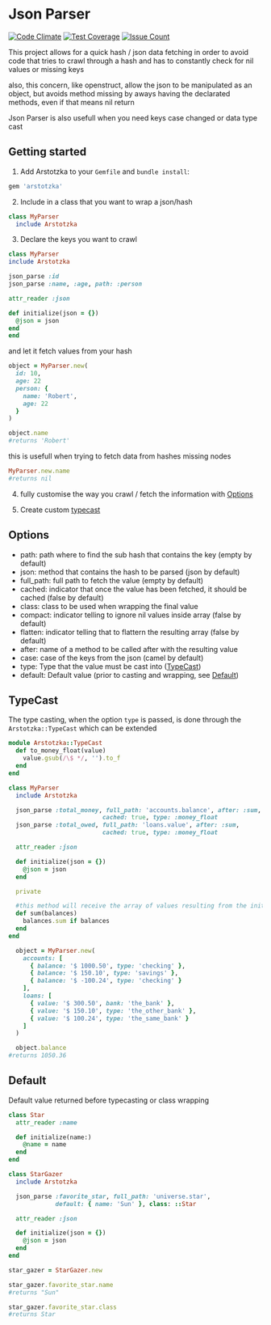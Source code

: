Json Parser
========
[![Code Climate](https://codeclimate.com/github/darthjee/arstotzka/badges/gpa.svg)](https://codeclimate.com/github/darthjee/arstotzka)
[![Test Coverage](https://codeclimate.com/github/darthjee/arstotzka/badges/coverage.svg)](https://codeclimate.com/github/darthjee/arstotzka/coverage)
[![Issue Count](https://codeclimate.com/github/darthjee/arstotzka/badges/issue_count.svg)](https://codeclimate.com/github/darthjee/arstotzka)

This project allows for a quick hash / json data fetching in order to avoid code
that tries to crawl through a hash and has to constantly check for nil values or missing keys

also, this concern, like openstruct, allow the json to be manipulated as an object, but
avoids method missing by aways having the declarated methods, even if that means nil return

Json Parser is also usefull when you need keys case changed or data type cast

Getting started
---------------
1. Add Arstotzka to your `Gemfile` and `bundle install`:

  ```ruby
  gem 'arstotzka'
  ```

2. Include in a class that you want to wrap a json/hash
  ```ruby
  class MyParser
    include Arstotzka
  ```

3. Declare the keys you want to crawl
  ```ruby
class MyParser
  include Arstotzka

  json_parse :id
  json_parse :name, :age, path: :person

  attr_reader :json

  def initialize(json = {})
    @json = json
  end
end

  ```

  and let it fetch values from your hash


  ```ruby
  object = MyParser.new(
    id: 10,
    age: 22
    person: {
      name: 'Robert',
      age: 22
    }
  )

  object.name
  #returns 'Robert'
  ```

  this is usefull when trying to fetch data from hashes missing nodes

  ```ruby
  MyParser.new.name
  #returns nil
  ```

  4. fully customise the way you crawl / fetch the information with [Options](#options)

  5. Create custom [typecast](#TypeCast)

Options
-------
- path: path where to find the sub hash that contains the key (empty by default)
- json: method that contains the hash to be parsed (json by default)
- full_path: full path to fetch the value (empty by default)
- cached: indicator that once the value has been fetched, it should be cached (false by default)
- class: class to be used when wrapping the final value
- compact: indicator telling to ignore nil values inside array (false by default)
- flatten: indicator telling that to flattern the resulting array (false by default)
- after: name of a method to be called after with the resulting value
- case: case of the keys from the json (camel by default)
- type: Type that the value must be cast into ([TypeCast](#typecast))
- default: Default value (prior to casting and wrapping, see [Default](#default))

## TypeCast
The type casting, when the option `type` is passed, is done through the `Arstotzka::TypeCast` which can
be extended

```ruby
module Arstotzka::TypeCast
  def to_money_float(value)
    value.gsub(/\$ */, '').to_f
  end
end
```

```ruby
class MyParser
  include Arstotzka

  json_parse :total_money, full_path: 'accounts.balance', after: :sum,
                          cached: true, type: :money_float
  json_parse :total_owed, full_path: 'loans.value', after: :sum,
                          cached: true, type: :money_float

  attr_reader :json

  def initialize(json = {})
    @json = json
  end

  private

  #this method will receive the array of values resulting from the initial mapping
  def sum(balances)
    balances.sum if balances
  end
end
```

```ruby
  object = MyParser.new(
    accounts: [
      { balance: '$ 1000.50', type: 'checking' },
      { balance: '$ 150.10', type: 'savings' },
      { balance: '$ -100.24', type: 'checking' }
    ],
    loans: [
      { value: '$ 300.50', bank: 'the_bank' },
      { value: '$ 150.10', type: 'the_other_bank' },
      { value: '$ 100.24', type: 'the_same_bank' }
    ]
  )

  object.balance
#returns 1050.36
```

## Default
Default value returned before typecasting or class wrapping

```ruby
class Star
  attr_reader :name

  def initialize(name:)
    @name = name
  end
end

class StarGazer
  include Arstotzka

  json_parse :favorite_star, full_path: 'universe.star',
             default: { name: 'Sun' }, class: ::Star

  attr_reader :json

  def initialize(json = {})
    @json = json
  end
end

```


```ruby
star_gazer = StarGazer.new

star_gazer.favorite_star.name
#returns "Sun"

star_gazer.favorite_star.class
#returns Star
```

